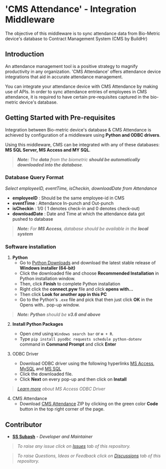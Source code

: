 # 'CMS Attendance' - Integration Middleware

The objective of this middleware is to sync attendance data from Bio-Metric device's database to Contract Management System (CMS by BuildHr)

## Introduction

An attendance management tool is a positive strategy to magnify productivity in any organization. 'CMS Attendance' offers attendance device integrations that aid in accurate attendance management.

You can integrate your attendance device with CMS Attendance by making use of APIs. In order to sync attendance entries of employees in CMS attendance, it is required to have certain pre-requisites captured in the bio-metric device's database.

## Getting Started with Pre-requisites

Integration between Bio-metric device's database & CMS Attendance  is achieved by configuration of a middleware using **Python and ODBC drivers**.

Using this middleware, CMS can be integrated with any of these databases: **MS SQL Server, MS Access and MY SQL**.

> _**Note:** The **data** from the biometric **should be automatically downloaded into the database**._

### Database Query Format

_Select employeeID, eventTime, isCheckin, downloadDate from Attendance_

- **employeeID** : Should be the same employee-id in CMS
- **eventTime** : Attendance In-punch and Out-punch
- **isCheckin** : 1/0 ( 1 denotes check-in and 0 denotes check-out)
- **downloadDate** : Date and Time at which the attendance data got pushed to database

> _**Note:** For **MS Access**, database should be available in the **local system**_

### Software installation

1. **Python**
   - Go to [Python Downloads](https://www.python.org/downloads/windows/) and download the latest stable release of **Windows installer (64-bit)**
   - Click the downloaded file and choose **Recommended Installation** in Python installation window.
   - Then, click **Finish** to complete Python installation
   - Right click the **connect.pyw** file and click **opens with...**
   - Then click **Look for another app in this PC**
   - Go to the Python's `.exe` file and pick that then just click **OK** in the Opens with.. pop-up window.

> _**Note:** **Python** should be **v3.6 and above**_

2. **Install Python Packages**

   - Open _cmd_ using `Windows search bar` or `⊞ + R`.
   - Type `pip install pyodbc requests schedule python-dotenv`  command in **Command Prompt** and click **Enter**

3. ODBC Driver
   - Download ODBC driver using the following hyperlinks [MS Access](https://www.microsoft.com/en-in/download/confirmation.aspx?id=13255), [MySQL](https://dev.mysql.com/get/Downloads/Connector-ODBC/8.0/mysql-connector-odbc-8.0.25-winx64.msi) and [MS SQL](https://go.microsoft.com/fwlink/?linkid=2156851)
   - Click the downloaded file.
   - Click **Next** on every pop-up and then click on **Install**

> _[Learn more](https://www.microsoft.com/en-in/download/details.aspx?id=13255) about MS Access ODBC Driver_

4. CMS Attendance
   - Download [CMS Attendance](https://github.com/BuildHR/BuildHr-CMS-Attendance) ZIP by clicking on the green color **Code** button in the top right corner of the page.

## Contributor

- **[SS Subash](https://github.com/sssubash)** - _Developer and Maintainer_

> _To raise any issue click on [Issues](https://github.com/BuildHR/BuildHr-CMS-Attendance/issues) tab of this repository._

> _To raise Questions, Ideas or Feedback click on [Discussions](https://github.com/BuildHR/BuildHr-CMS-Attendance/discussions) tab of this repository._

